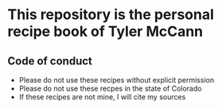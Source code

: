 # This repository is the personal recipe book of Tyler McCann

## Code of conduct
* Please do not use these recipes without explicit permission
* Please do not use these recpes in the state of Colorado
* If these recipes are not mine, I will cite my sources